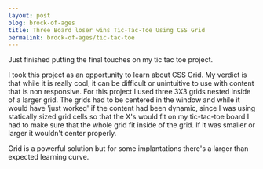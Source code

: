 ```yaml
---
layout: post
blog: brock-of-ages
title: Three Board loser wins Tic-Tac-Toe Using CSS Grid
permalink: brock-of-ages/tic-tac-toe
---
```

Just finished putting the final touches on my tic tac toe project.

I took this project as an opportunity to learn about CSS Grid. My verdict is that while it is really cool, it can be difficult or unintuitive to use with content that is non responsive. For this project I used three 3X3 grids nested inside of a larger grid. The grids had to be centered in the window and while it would have 'just worked' if the content had been dynamic, since I was using statically sized grid cells so that the X's would fit on my tic-tac-toe board I had to make sure that the whole grid fit inside of the grid. If it was smaller or larger it wouldn't center properly.

Grid is a powerful solution but for some implantations there's a larger than expected learning curve.